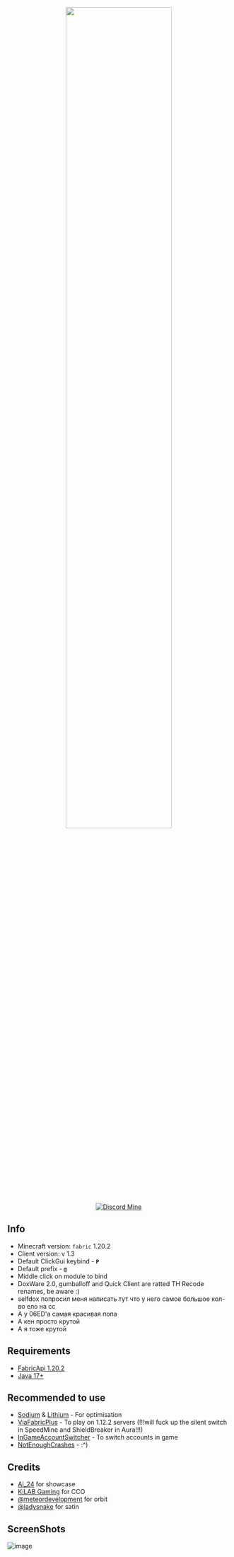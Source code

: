 <p align="center">
    <img src="https://i.imgur.com/ZiJ0r7y.png" style="width: 69%">
</p>
 
<div align="center">
    
[![Discord Mine](https://img.shields.io/discord/1140266441082404924?label=discord&logo=discord&logoColor=white)](https://discord.gg/bJajFP3kCX)

</div>


## Info
- Minecraft version: ```fabric``` 1.20.2
- Client version: v 1.3
- Default ClickGui keybind - **```P```**
- Default prefix  - **```@```**
- Middle click on module to bind
- DoxWare 2.0, gumballoff and Quick Client are ratted TH Recode renames, be aware :)
- selfdox попросил меня написать тут что у него самое большое кол-во ело на сс
- А у 06ED'a самая красивая попа
- А кен просто крутой
- А я тоже крутой

## Requirements
- [FabricApi 1.20.2](https://www.curseforge.com/minecraft/mc-mods/fabric-api/files)
- [Java 17+](https://www.oracle.com/java/technologies/javase/jdk17-archive-downloads.html)

## Recommended to use
- [Sodium](https://modrinth.com/mod/sodium/version/mc1.20.2-0.5.3) & [Lithium](https://modrinth.com/mod/lithium/version/mc1.20.2-0.12.0) - For optimisation
- [ViaFabricPlus](https://github.com/ViaVersion/ViaFabricPlus) - To play on 1.12.2 servers (!!!will fuck up the silent switch in SpeedMine and ShieldBreaker in Aura!!!)
- [InGameAccountSwitcher](https://www.curseforge.com/minecraft/mc-mods/in-game-account-switcher) - To switch accounts in game
- [NotEnoughCrashes](https://www.curseforge.com/minecraft/mc-mods/not-enough-crashes/files) - :^)

## Credits
- [Ai_24](https://www.youtube.com/@Ai_24) for showcase
- [KiLAB Gaming](https://www.youtube.com/@KiLABGaming) for CCO
- [@meteordevelopment](https://github.com/meteordevelopment) for orbit
- [@ladysnake](https://github.com/ladysnake) for satin

## ScreenShots
![image](https://cdn.discordapp.com/attachments/934396624111824900/1149001329675604048/2023-09-06_18.06.52.png)
